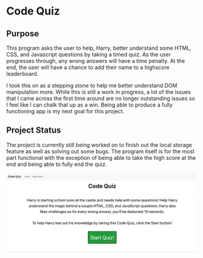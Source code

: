 # Code Quiz

## Purpose
This program asks the user to help, Harry, better understand some HTML, CSS, and Javascript questions by taking a timed quiz. As the user progresses through, any wrong answers will have a time penalty. At the end, the user will have a chance to add their name to a highscore leaderboard. 

I took this on as a stepping stone to help me better understand DOM manipulation more. While this is still a work in progress, a lot of the issues that I came across the first time around are no longer outstanding issues so I feel like I can chalk that up as a win. Being able to produce a fully functioning app is my next goal for this project. 

## Project Status
The project is currently still being worked on to finish out the local storage feature as well as solving out some bugs. The program itself is for the most part functional with the exception of being able to take the high score at the end and being able to fully end the quiz. 

![Code Quiz Demo](codequiz_demo.gif)

